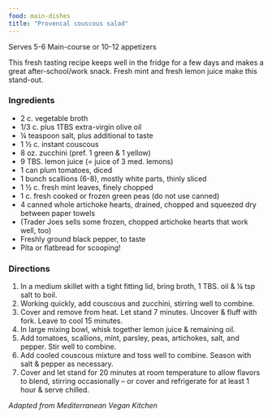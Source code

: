 ```yaml
---
food: main-dishes
title: "Provencal couscous salad"
---
```


Serves 5-6 Main-course or 10-12 appetizers

This fresh tasting recipe keeps well in the fridge for a few days and makes a great after-school/work snack. Fresh mint and fresh lemon juice make this stand-out.

### Ingredients

- 2 c. vegetable broth
- 1/3 c. plus 1TBS extra-virgin olive oil
- ¼ teaspoon salt, plus additional to taste
- 1 ½ c. instant couscous
- 8 oz. zucchini (pref. 1 green & 1 yellow)
- 9 TBS. lemon juice (= juice of 3 med. lemons)
- 1 can plum tomatoes, diced
- 1 bunch scallions (6-8), mostly white parts, thinly sliced
- 1 ½ c. fresh mint leaves, finely chopped
- 1 c. fresh cooked or frozen green peas (do not use canned)
- 4 canned whole artichoke hearts, drained, chopped and squeezed dry between paper towels
- (Trader Joes sells some frozen, chopped artichoke hearts that work well, too)
- Freshly ground black pepper, to taste
- Pita or flatbread for scooping!

### Directions

1. In a medium skillet with a tight fitting lid, bring broth, 1 TBS. oil & ¼ tsp salt to boil.
1. Working quickly, add couscous and zucchini, stirring well to combine.
1. Cover and remove from heat. Let stand 7 minutes. Uncover & fluff with fork. Leave to cool 15 minutes.
1. In large mixing bowl, whisk together lemon juice & remaining oil.
1. Add tomatoes, scallions, mint, parsley, peas, artichokes, salt, and pepper. Stir well to combine.
1. Add cooled couscous mixture and toss well to combine. Season with salt & pepper as necessary.
1. Cover and let stand for 20 minutes at room temperature to allow flavors to blend, stirring occasionally – or cover and refrigerate for at least 1 hour & serve chilled.

*Adapted from Mediterranean Vegan Kitchen*
